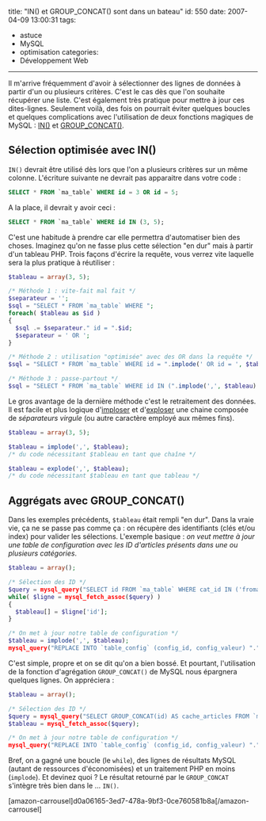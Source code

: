 title: "IN() et GROUP_CONCAT() sont dans un bateau"
id: 550
date: 2007-04-09 13:00:31
tags:
- astuce
- MySQL
- optimisation
categories:
- Développement Web
---

Il m'arrive fréquemment d'avoir à sélectionner des lignes de données à partir d'un ou plusieurs critères. C'est le cas dès que l'on souhaite récupérer une liste. C'est également très pratique pour mettre à jour ces dites-lignes. Seulement voilà, des fois on pourrait éviter quelques boucles et quelques complications avec l'utilisation de deux fonctions magiques de MySQL : [IN()](http://dev.mysql.com/doc/refman/4.1/en/comparison-operators.html) et [GROUP_CONCAT()](http://dev.mysql.com/doc/refman/4.1/en/group-by-functions.html).
<!--more-->

## Sélection optimisée avec IN()

`IN()` devrait être utilisé dès lors que l'on a plusieurs critères sur un même colonne.
L'écriture suivante ne devrait pas apparaitre dans votre code :

```sql
SELECT * FROM `ma_table` WHERE id = 3 OR id = 5;
```

A la place, il devrait y avoir ceci :

```sql
SELECT * FROM `ma_table` WHERE id IN (3, 5);
```

C'est une habitude à prendre car elle permettra d'automatiser bien des choses. Imaginez qu'on ne fasse plus cette sélection "en dur" mais à partir d'un tableau PHP. Trois façons d'écrire la requête, vous verrez vite laquelle sera la plus pratique à réutiliser :

```php
$tableau = array(3, 5);

/* Méthode 1 : vite-fait mal fait */
$separateur = '';
$sql = "SELECT * FROM `ma_table` WHERE ";
foreach( $tableau as $id )
{
  $sql .= $separateur." id = ".$id;
  $separateur = ' OR ';
}

/* Méthode 2 : utilisation "optimisée" avec des OR dans la requête */
$sql = "SELECT * FROM `ma_table` WHERE id = ".implode(' OR id = ', $tableau);

/* Méthode 3 : passe-partout */
$sql = "SELECT * FROM `ma_table` WHERE id IN (".implode(',', $tableau).")";
```

Le gros avantage de la dernière méthode c'est le retraitement des données.
Il est facile et plus logique d'[imploser](http://fr.php.net/implode) et
d'[exploser](http://fr.php.net/manual/fr/function.explode.php) une chaine composée
de _séparateurs virgule_ (ou autre caractère employé aux mêmes fins).

```php
$tableau = array(3, 5);

$tableau = implode(',', $tableau);
/* du code nécessitant $tableau en tant que chaîne */

$tableau = explode(',', $tableau);
/* du code nécessitant $tableau en tant que tableau */
```

## Aggrégats avec GROUP_CONCAT()

Dans les exemples précédents, `$tableau` était rempli "en dur". Dans la vraie vie, ça ne se passe pas comme ça : on récupère des identifiants (clés et/ou index) pour valider les sélections. L'exemple basique : _on veut mettre à jour une table de configuration avec les ID d'articles présents dans une ou plusieurs catégories_.

```php
$tableau = array();

/* Sélection des ID */
$query = mysql_query("SELECT id FROM `ma_table` WHERE cat_id IN ('fromage', 'tortues');");
while( $ligne = mysql_fetch_assoc($query) )
{
  $tableau[] = $ligne['id'];
}

/* On met à jour notre table de configuration */
$tableau = implode(',', $tableau);
mysql_query("REPLACE INTO `table_config` (config_id, config_valeur) "."('cache_articles', '{$tableau}')");
```

C'est simple, propre et on se dit qu'on a bien bossé. Et pourtant, l'utilisation
de la fonction d'agrégation `GROUP_CONCAT()` de MySQL nous épargnera quelques lignes.
On appréciera :

```php
$tableau = array();

/* Sélection des ID */
$query = mysql_query("SELECT GROUP_CONCAT(id) AS cache_articles FROM `ma_table` WHERE cat_id IN ('fromage', 'tortues');");
$tableau = mysql_fetch_assoc($query);

/* On met à jour notre table de configuration */
mysql_query("REPLACE INTO `table_config` (config_id, config_valeur) "."('cache_articles', '{$tableau['cache_articles']}'");
```

Bref, on a gagné une boucle (le `while`), des lignes de résultats MySQL
(autant de ressources d'économisées) et un traitement PHP en moins (`implode`).
Et devinez quoi ? Le résultat retourné par le `GROUP_CONCAT`
s'intègre très bien dans le ... `IN()`.

[amazon-carrousel]d0a06165-3ed7-478a-9bf3-0ce760581b8a[/amazon-carrousel]